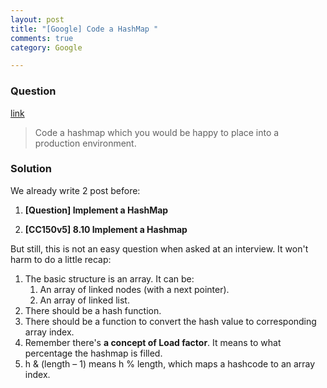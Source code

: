 ```yaml
---
layout: post
title: "[Google] Code a HashMap "
comments: true
category: Google

---
```


### Question 

[link](http://www.glassdoor.com/Interview/Code-a-hashmap-which-you-would-be-happy-to-place-into-a-production-environment-QTN_725885.htm)

> Code a hashmap which you would be happy to place into a production environment.

### Solution

We already write 2 post before:

1. __[Question] Implement a HashMap__

1. __[CC150v5] 8.10 Implement a Hashmap__

But still, this is not an easy question when asked at an interview. It won't harm to do a little recap: 

1. The basic structure is an array. It can be: 
    1. An array of linked nodes (with a next pointer). 
    1. An array of linked list. 
1. There should be a hash function. 
1. There should be a function to convert the hash value to corresponding array index. 
1. Remember there's __a concept of Load factor__. It means to what percentage the hashmap is filled. 
1. h & (length – 1) means h % length, which maps a hashcode to an array index. 

